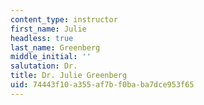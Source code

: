```yaml
---
content_type: instructor
first_name: Julie
headless: true
last_name: Greenberg
middle_initial: ''
salutation: Dr.
title: Dr. Julie Greenberg
uid: 74443f10-a355-af7b-f0ba-ba7dce953f65
---
```

